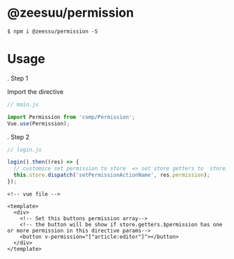# @zeesuu/permission

```
$ npm i @zeessu/permission -S
```

# Usage

. Step 1

Import the directive

```js
// main.js

import Permission from 'comp/Permission';
Vue.use(Permission);
```

. Step 2

```js
// login.js

login().then((res) => {
  // customice set permission to store  => set store getters to  store.getters.$permission
  this.store.dispatch('setPermissionActionName', res.permission);
});
```

```vue
<!-- vue file -->

<template>
  <div>
    <!-- Set this buttons permission array-->
    <!-- the button will be show if store.getters.$permission has one or more permission in this directive params-->
    <button v-permission="["article:editor"]"></button>
  </div>
</template>
```
